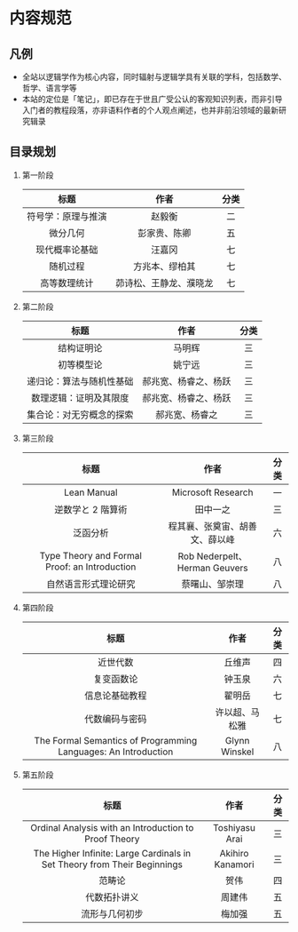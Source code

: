 # 内容规范

## 凡例
- 全站以逻辑学作为核心内容，同时辐射与逻辑学具有关联的学科，包括数学、哲学、语言学等
- 本站的定位是「笔记」，即已存在于世且广受公认的客观知识列表，而非引导入门者的教程段落，亦非语料作者的个人观点阐述，也并非前沿领域的最新研究辑录

## 目录规划
1. 第一阶段

    <div class="text-table">

    |        标题        |          作者          | 分类  |
    | :----------------: | :--------------------: | :---: |
    | 符号学：原理与推演 |         赵毅衡         |  二   |
    |      微分几何      |      彭家贵、陈卿      |  五   |
    |   现代概率论基础   |         汪嘉冈         |  七   |
    |      随机过程      |     方兆本、缪柏其     |  七   |
    |    高等数理统计    | 茆诗松、王静龙、濮晓龙 |  七   |

    </div>

2. 第二阶段

    <div class="text-table">

    |           标题           |         作者         | 分类  |
    | :----------------------: | :------------------: | :---: |
    |        结构证明论        |        马明辉        |  三   |
    |        初等模型论        |        姚宁远        |  三   |
    | 递归论：算法与随机性基础 | 郝兆宽、杨睿之、杨跃 |  三   |
    |  数理逻辑：证明及其限度  | 郝兆宽、杨睿之、杨跃 |  三   |
    | 集合论：对无穷概念的探索 |    郝兆宽、杨睿之    |  三   |

    </div>

3. 第三阶段

    <div class="text-table">

    |                     标题                      |              作者              | 分类  |
    | :-------------------------------------------: | :----------------------------: | :---: |
    |                  Lean Manual                  |       Microsoft Research       |  一   |
    |               逆数学と 2 階算術               |            田中一之            |  三   |
    |                   泛函分析                    | 程其襄、张奠宙、胡善文、薛以峰 |  六   |
    | Type Theory and Formal Proof: an Introduction | Rob Nederpelt、Herman Geuvers  |  八   |
    |             自然语言形式理论研究              |         蔡曙山、邹崇理         |  八   |

    </div>

4. 第四阶段

    <div class="text-table">

    |                              标题                              |      作者      | 分类  |
    | :------------------------------------------------------------: | :------------: | :---: |
    |                            近世代数                            |     丘维声     |  四   |
    |                           复变函数论                           |     钟玉泉     |  六   |
    |                         信息论基础教程                         |     翟明岳     |  七   |
    |                         代数编码与密码                         | 许以超、马松雅 |  七   |
    | The Formal Semantics of Programming Languages: An Introduction | Glynn Winskel  |  八   |

    </div>

5. 第五阶段

    <div class="text-table">

    |                                   标题                                   |       作者       | 分类  |
    | :----------------------------------------------------------------------: | :--------------: | :---: |
    |          Ordinal Analysis with an Introduction to Proof Theory           |  Toshiyasu Arai  |  三   |
    | The Higher Infinite: Large Cardinals in Set Theory from Their Beginnings | Akihiro Kanamori |  三   |
    |                                  范畴论                                  |       贺伟       |  四   |
    |                               代数拓扑讲义                               |      周建伟      |  五   |
    |                              流形与几何初步                              |      梅加强      |  五   |

    </div>
